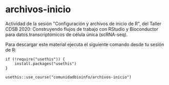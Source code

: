 # archivos-inicio

Actividad de la sesión "Configuración y archivos de inicio de R", del Taller CDSB 2020: Construyendo flujos de trabajo con RStudio y Bioconductor para datos transcriptómicos de célula única (scRNA-seq).


Para descargar este material ejecuta el siguiente comando desde tu sesión de R:

```
if (!require("usethis")) {
    install.packages("usethis")
}

usethis::use_course("comunidadbioinfo/archivos-inicio")
```
